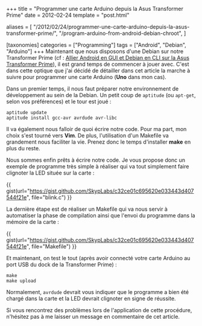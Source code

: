 +++
title = "Programmer une carte Arduino depuis la Asus Transformer Prime"
date = 2012-02-24
template = "post.html"

aliases = [
  "/2012/02/24/programmer-une-carte-arduino-depuis-la-asus-transformer-prime/",
  "/program-arduino-from-android-debian-chroot",
]

[taxonomies]
categories = ["Programming"]
tags = ["Android", "Debian", "Arduino"]
+++
Maintenant que nous disposons d'une Debian sur notre Transformer Prime (cf :
[Allier Android en GUI et Debian en CLI sur la Asus Transformer
Prime](@/posts/debian-chroot-on-android.md)), il est grand temps de commencer à
jouer avec. C'est dans cette optique que j'ai décidé de détailler dans cet
article la marche à suivre pour programmer une carte Arduino (**Uno** dans mon
cas).

Dans un premier temps, il nous faut préparer notre environnement de
développement au sein de la Debian. Un petit coup de `aptitude` (ou `apt-get`,
selon vos préférences) et le tour est joué :

```
aptitude update
aptitude install gcc-avr avrdude avr-libc
```

Il va également nous falloir de quoi écrire notre code. Pour ma part, mon choix
s'est tourné vers **Vim**. De plus, l'utilisation d'un Makefile va grandement
nous faciliter la vie. Prenez donc le temps d'installer **make** en plus du
reste.

<!-- more -->

Nous sommes enfin prêts à écrire notre code. Je vous propose donc un exemple de
programme très simple à réaliser qui va tout simplement faire clignoter la LED
située sur la carte :

{{ gist(url="https://gist.github.com/SkypLabs/c32ce01c695620e033443d407544f21e",
file="blink.c") }}

La dernière étape est de réaliser un Makefile qui va nous servir à automatiser
la phase de compilation ainsi que l'envoi du programme dans la mémoire de la
carte :

{{ gist(url="https://gist.github.com/SkypLabs/c32ce01c695620e033443d407544f21e",
file="Makefile") }}

Et maintenant, on test le tout (après avoir connecté votre carte Arduino au port
USB du dock de la Transformer Prime) :

```
make
make upload
```

Normalement, `avrdude` devrait vous indiquer que le programme a bien été chargé
dans la carte et la LED devrait clignoter en signe de réussite.

Si vous rencontrez des problèmes lors de l'application de cette procédure,
n'hésitez pas à me laisser un message en commentaire de cet article.
